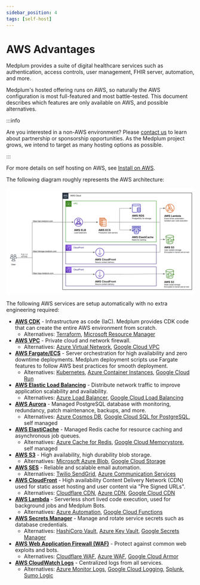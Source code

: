 ```yaml
---
sidebar_position: 4
tags: [self-host]
---
```


# AWS Advantages

Medplum provides a suite of digital healthcare services such as authentication, access controls, user management, FHIR server, automation, and more.

Medplum's hosted offering runs on AWS, so naturally the AWS configuration is most full-featured and most battle-tested. This document describes which features are only available on AWS, and possible alternatives.

:::info

Are you interested in a non-AWS environment? Please [contact us](mailto:hello@medplum.com) to learn about partnership or sponsorship opportunities. As the Medplum project grows, we intend to target as many hosting options as possible.

:::

For more details on self hosting on AWS, see [Install on AWS](./install-on-aws).

The following diagram roughly represents the AWS architecture:

![Medplum AWS Architecture](./medplum-aws-architecture.png)

The following AWS services are setup automatically with no extra engineering required:

- **[AWS CDK](https://aws.amazon.com/cdk/)** - Infrastructure as code (IaC). Medplum provides CDK code that can create the entire AWS environment from scratch.
  - Alternatives: [Terraform](https://www.terraform.io/), [Microsoft Resource Manager](https://learn.microsoft.com/en-us/azure/azure-resource-manager/)
- **[AWS VPC](https://aws.amazon.com/vpc/)** - Private cloud and network firewall.
  - Alternatives: [Azure Virtual Network](https://learn.microsoft.com/en-us/azure/virtual-network/), [Google Cloud VPC](https://cloud.google.com/vpc)
- **[AWS Fargate/ECS](https://aws.amazon.com/fargate/)** - Server orchestration for high availability and zero downtime deployments. Medplum deployment scripts use Fargate features to follow AWS best practices for smooth deployment.
  - Alternatives: [Kubernetes](https://kubernetes.io/), [Azure Container Instances](https://azure.microsoft.com/en-us/products/container-instances/), [Google Cloud Run](https://cloud.google.com/run)
- **[AWS Elastic Load Balancing](https://aws.amazon.com/elasticloadbalancing/)** - Distribute network traffic to improve application scalability and availability.
  - Alternatives: [Azure Load Balancer](https://azure.microsoft.com/en-us/products/load-balancer/), [Google Cloud Load Balancing](https://cloud.google.com/load-balancing)
- **[AWS Aurora](https://aws.amazon.com/rds/aurora/)** - Managed PostgreSQL database with monitoring, redundancy, patch maintenance, backups, and more.
  - Alternatives: [Azure Cosmos DB](https://azure.microsoft.com/en-us/products/cosmos-db/), [Google Cloud SQL for PostgreSQL](https://cloud.google.com/sql/docs/postgres), self managed
- **[AWS ElastiCache](https://aws.amazon.com/elasticache/)** - Managed Redis cache for resource caching and asynchronous job queues.
  - Alternatives: [Azure Cache for Redis](https://learn.microsoft.com/en-us/azure/azure-cache-for-redis/cache-overview), [Google Cloud Memorystore](https://cloud.google.com/memorystore), self managed
- **[AWS S3](https://aws.amazon.com/s3/)** - High availability, high durability blob storage.
  - Alternatives: [Microsoft Azure Blob](https://azure.microsoft.com/en-us/products/storage/blobs/), [Google Cloud Storage](https://cloud.google.com/storage)
- **[AWS SES](https://aws.amazon.com/ses/)** - Reliable and scalable email automation.
  - Alternatives: [Twilio SendGrid](#), [Azure Communication Services](https://azure.microsoft.com/en-us/products/communication-services/)
- **[AWS CloudFront](https://aws.amazon.com/cloudfront/)** - High availability Content Delivery Network (CDN) used for static asset hosting and user content via "Pre Signed URLs".
  - Alternatives: [Cloudflare CDN](https://www.cloudflare.com/cdn/), [Azure CDN](https://azure.microsoft.com/en-us/products/cdn/), [Google Cloud CDN](https://cloud.google.com/cdn)
- **[AWS Lambda](https://aws.amazon.com/lambda/)** - Serverless short lived code execution, used for background jobs and Medplum Bots.
  - Alternatives: [Azure Automation](https://learn.microsoft.com/en-us/azure/automation/), [Google Cloud Functions](https://cloud.google.com/functions)
- **[AWS Secrets Manager](https://aws.amazon.com/secrets-manager/)** - Manage and rotate service secrets such as database credentials.
  - Alternatives: [HashiCorp Vault](https://www.vaultproject.io/), [Azure Key Vault](https://azure.microsoft.com/en-us/products/key-vault/), [Google Secrets Manager](https://cloud.google.com/secret-manager)
- **[AWS Web Application Firewall (WAF)](https://aws.amazon.com/waf/)** - Protect against common web exploits and bots.
  - Alternatives: [Cloudflare WAF](https://www.cloudflare.com/waf/), [Azure WAF](https://azure.microsoft.com/en-us/products/web-application-firewall/), [Google Cloud Armor](https://cloud.google.com/armor)
- **[AWS CloudWatch Logs](https://aws.amazon.com/cloudwatch/)** - Centralized logs from all services.
  - Alternatives: [Azure Monitor Logs](https://learn.microsoft.com/en-us/azure/azure-monitor/logs/data-platform-logs), [Google Cloud Logging](https://cloud.google.com/logging), [Splunk](https://www.splunk.com/), [Sumo Logic](https://www.sumologic.com/)
